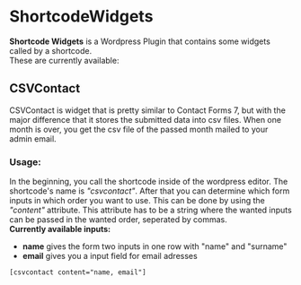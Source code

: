 # ShortcodeWidgets
<b>Shortcode Widgets</b> is a Wordpress Plugin that contains some widgets called by a shortcode.<br>
These are currently available:<br>

<h2>CSVContact</h2>
<p>CSVContact is widget that is pretty similar to Contact Forms 7, but with the major difference that it 
stores the submitted data into csv files. When one month is over, you get the csv file of the passed month
mailed to your admin email.</p>
<h3>Usage:</h3>
<p>In the beginning, you call the shortcode inside of the wordpress editor. The shortcode's name is <i>"csvcontact"</i>.
After that you can determine which form inputs in which order you want to use. This can be done by using the <i>"content"</i>
attribute. This attribute has to be a string where the wanted inputs can be passed in the wanted order, seperated by commas.<br>
<b>Currently available inputs:</b></p>
<ul>
  <li><b>name</b> gives the form two inputs in one row with "name" and "surname" </li> 
  <li><b>email</b> gives you a input field for email adresses</li>
</ul>
<code>[csvcontact content="name, email"]</code>
